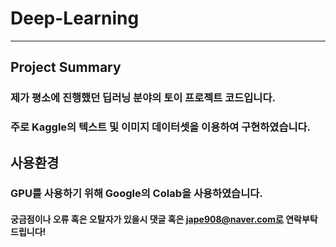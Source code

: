 # Deep-Learning
****
## Project Summary
### 제가 평소에 진행했던 딥러닝 분야의 토이 프로젝트 코드입니다.
### 주로 Kaggle의 텍스트 및 이미지 데이터셋을 이용하여 구현하였습니다.

## 사용환경
### GPU를 사용하기 위해 Google의 Colab을 사용하였습니다.



#### 궁금점이나 오류 혹은 오탈자가 있을시 댓글 혹은 jape908@naver.com로 연락부탁드립니다!
